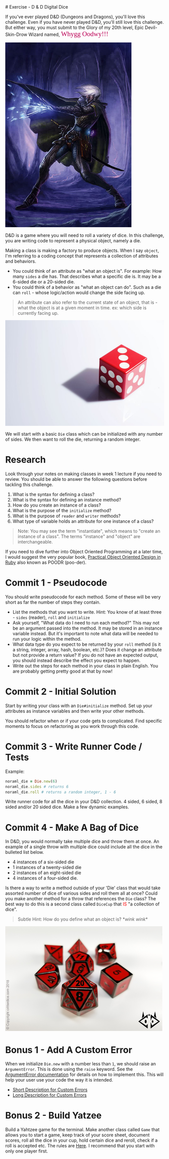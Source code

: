 <link href="https://fonts.googleapis.com/css?family=Charm" rel="stylesheet">
# Exercise - D & D Digital Dice

If you've ever played D&D (Dungeons and Dragons), you'll love this challenge. Even if you have never played D&D, you'll still love this challenge. But either way, you must submit to the Glory of my 20th level, Epic Devil-Skin-Drow Wizard named, <span style="font-family: 'Charm', cursive; font-size: 1.5em; color: #BB0055;">Whygg Oodwy!!!</span>

![Dungeons and Dragons](resources/drow.jpg)

D&D is a game where you will need to roll a variety of dice. In this challenge, you are writing code to represent a physical object, namely a die. 

Making a class is making a factory to produce objects. When I say `object`, I'm referring to a coding concept that represents a collection of attributes and behaviors. 

- You could think of an attribute as "what an object is". For example: How many `sides` a die has. That describes what a specific die is. It may be a 6-sided die or a 20-sided die. 
- You could think of a behavior as "what an object can do". Such as a die can `roll` - whose logic/action would change the side facing up.

> An attribute can also refer to the current state of an object, that is - what the object is at a given moment in time. ex: which side is currently facing up.

![normal die](resources/6-sided-dice.jpg)

We will start with a basic `Die` class which can be initialized with any number of sides. We then want to roll the die, returning a random integer.

# Research

Look through your notes on making classes in week 1 lecture if you need to review. You should be able to answer the following questions before tackling this challenge.

1. What is the syntax for defining a class?
2. What is the syntax for defining an instance method?
3. How do you create an instance of a class?
4. What is the purpose of the `initialize` method?
5. What is the purpose of `reader` and `writer` methods?
6. What type of variable holds an attribute for one instance of a class?

>Note: You may see the term "instantiate", which means to "create an instance of a class". The terms "instance" and "object" are interchangeable.

If you need to dive further into Object Oriented Programming at a later time, I would suggest the very popular book, [Practical Object Oriented Design in Ruby](http://www.poodr.com/) also known as POODR (poo-der).

# Commit 1 - Pseudocode

You should write pseudocode for each method. Some of these will be very short as far the number of steps they contain.

- List the methods that you want to write. Hint: You know of at least three - `sides` (reader), `roll` and `initialize`
- Ask yourself, "What data do I need to run each method?" This may not be an argument passed into the method. It may be stored in an instance variable instead. But it's important to note what data will be needed to run your logic within the method.
- What data type do you expect to be returned by your `roll` method (is it a string, integer, array, hash, boolean, etc.)? Does it change an attribute but not provide a  return value? If you do not have an expected output, you should instead describe the effect you expect to happen.
- Write out the steps for each method in your class in plain English. You are probably getting pretty good at that by now!

# Commit 2 - Initial Solution

Start by writing your class with an `Die#initialize` method. Set up your attributes as instance variables and then write your other methods.

You should refactor when or if your code gets to complicated. Find specific moments to focus on refactoring as you work through this code.

# Commit 3 - Write Runner Code / Tests

Example:

```ruby
noraml_die = Die.new(6)
noraml_die.sides # returns 6
noraml_die.roll # returns a random integer, 1 - 6
```

Write runner code for all the dice in your D&D collection. 4 sided, 6 sided, 8 sided and/or 20 sided dice. Make a few dynamic examples.

# Commit 4 - Make A Bag of Dice

In D&D, you would normally take multiple dice and throw them at once. An example of a single throw with multiple dice could include all the dice in the bulleted list below.

- 4 instances of a six-sided die
- 1 instances of a twenty-sided die
- 2 instances of an eight-sided die
- 4 instances of a four-sided die. 

Is there a way to write a method outside of your 'Die' class that would take assorted number of dice of various sides and roll them all at once? Could you make another method for a throw that references the `Die` class? The best way to do this is a second class called `DiceCup` that <span style="color: red">IS</span> "a collection of dice". 

>Subtle Hint: How do you define what an object is? \**wink wink*\*

![lots of die](resources/dnd_set.png)

# Bonus 1 - Add A Custom Error

When we initialize `Die.new` with a number less than `1`, we should raise an `ArgumentError`.  This is done using the `raise` keyword.  See the [ArgumentError documentation](http://apidock.com/ruby/ArgumentError) for details on how to implement this. This will help your user use your code the way it is intended.

- [Short Description for Custom Errors](http://blog.honeybadger.io/ruby-custom-exceptions/) 
- [Long Description for Custom Errors](https://rubymonk.com/learning/books/4-ruby-primer-ascent/chapters/41-exceptions/lessons/91-tidying-things-up)

# Bonus 2 - Build Yatzee

Build a Yahtzee game for the terminal. Make another class called `Game` that allows you to start a game, keep track of your score sheet, document scores, roll all the dice in your cup, hold certain dice and reroll, check if a roll is accepted etc. The rules are [Here](https://www.wikihow.com/Play-Yahtzee). I recommend that you start with only one player first.

